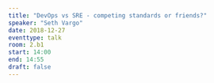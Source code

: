 ```yaml
---
title: "DevOps vs SRE - competing standards or friends?"
speaker: "Seth Vargo"
date: 2018-12-27
eventtype: talk
room: 2.b1
start: 14:00
end: 14:55
draft: false
---
```

